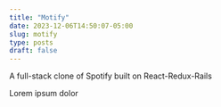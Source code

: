 ```yaml
---
title: "Motify"
date: 2023-12-06T14:50:07-05:00
slug: motify
type: posts
draft: false
---
```


A full-stack clone of Spotify built on React-Redux-Rails
<!--more-->
Lorem ipsum dolor